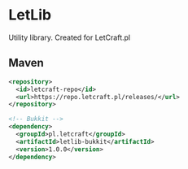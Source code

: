 # LetLib
Utility library. Created for LetCraft.pl

## Maven

```xml
<repository>
  <id>letcraft-repo</id>
  <url>https://repo.letcraft.pl/releases/</url>
</repository>

<!-- Bukkit -->
<dependency>
  <groupId>pl.letcraft</groupId>
  <artifactId>letlib-bukkit</artifactId>
  <version>1.0.0</version>
</dependency>
